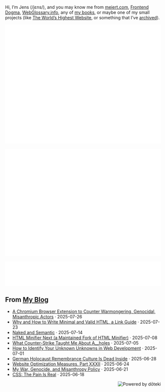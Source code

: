 Hi, I’m Jens (/jɛns/), and you may know me from [meiert.com](https://meiert.com/), [Frontend Dogma](https://frontenddogma.com/), [WebGlossary.info](https://webglossary.info/), any of [my books](https://www.goodreads.com/author/list/13623828.Jens_Oliver_Meiert), or maybe one of my small projects (like [The World’s Highest Website](https://worlds-highest-website.com/), or something that I’ve [archived](https://mirrors.meiert.org/)).

<!-- Metrics -->

[![Jens’s stats as per Metrics.](github-metrics.svg)](https://github.com/lowlighter/metrics)

[![Jens’s calendar.](github-metrics.plugin.isocalendar.fullyear.svg)](https://github.com/lowlighter/metrics/blob/master/source/plugins/isocalendar/README.md)

[![Jens’s facts.](github-metrics.plugin.habits.facts.svg)](https://github.com/lowlighter/metrics/blob/master/source/plugins/habits/README.md)

<!-- dōteki -->

<!-- blog start -->
## From [My Blog](https://meiert.com/)

- [A Chromium Browser Extension to Counter Warmongering, Genocidal, Misanthropic Actors](https://meiert.com/blog/anti-war-anti-genocide-anti-misanthropy/) · 2025-07-26
- [Why and How to Write Minimal and Valid HTML, a Link Guide](https://meiert.com/blog/minimal-and-valid-html/) · 2025-07-23
- [Naked and Semantic](https://shows.acast.com/dead-code/episodes/naked-and-semantic-with-fabien-basmaison-and-jens-oliver-mei) · 2025-07-14
- [HTML Minifier Next (a Maintained Fork of HTML Minifier)](https://meiert.com/blog/html-minifier-next/) · 2025-07-08
- [What Counter-Strike Taught Me About A__holes](https://meiert.com/blog/counter-strike-and-a-holes/) · 2025-07-05
- [How to Identify Your Unknown Unknowns in Web Development](https://meiert.com/blog/identify-your-unknown-unknowns/) · 2025-07-01
- [German Holocaust Remembrance Culture Is Dead Inside](https://meiert.com/blog/german-holocaust-remembrance-culture/) · 2025-06-28
- [Website Optimization Measures, Part XXXII](https://meiert.com/blog/optimization-measures-32/) · 2025-06-24
- [My War, Genocide, and Misanthropy Policy](https://meiert.com/blog/my-war-genocide-and-misanthropy-policy/) · 2025-06-21
- [CSS: The Pain Is Real](https://meiert.com/blog/css-the-pain-is-real/) · 2025-06-18
<!-- blog end -->

<a href="https://doteki.org"><img src="https://img.shields.io/badge/powered_by-d%C5%8Dteki-0?style=flat-square&labelColor=202b2d&color=5E936C" align="right" alt="Powered by dōteki"></a>